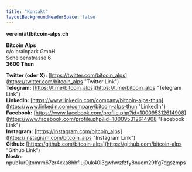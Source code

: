 ```yaml
---
title: "Kontakt"
layoutBackgroundHeaderSpace: false
---
```


**verein(ät)bitcoin-alps.ch**

**Bitcoin Alps**\
c/o brainpark GmbH\
Scheibenstrasse 6\
**3600 Thun**

**Twitter (oder X):** [https://twitter.com/bitcoin_alps](https://twitter.com/bitcoin_alps "Twitter Link")\
**Telegram:** [https://t.me/bitcoin_alps](https://t.me/bitcoin_alps "Telegram Link")\
**LinkedIn:** [https://www.linkedin.com/company/bitcoin-alps-thun](https://www.linkedin.com/company/bitcoin-alps-thun "LinkedIn")\
**Facebook:** [https://www.facebook.com/profile.php?id=100095312614908](https://www.facebook.com/profile.php?id=100095312614908 "Facebook Link")\
**Instagram:** [https://instagram.com/bitcoin_alps](https://instagram.com/bitcoin_alps "Instagram Link")\
**Github:** [https://github.com/bitcoin-alps](https://github.com/bitcoin-alps "Github Link")\
**Nostr:** npub1ur0jtnmrm67zr4xka8hhfluj0uk40l3gwhwzfzfy8nuem29ffg7qgszmps
